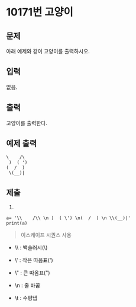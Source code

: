 # 10171번 고양이



## 문제

아래 예제와 같이 고양이를 출력하시오.



## 입력

없음.



## 출력

고양이를 출력한다.



## 예제 출력

```
\    /\
 )  ( ')
(  /  )
 \(__)|
```



## 제출

1.

```
a= '\\    /\\ \n )  ( \') \n(  /  ) \n \\(__)|'
print(a)
```

> 이스케이프 시퀀스 사용

* \\\ : 백슬러시(\\)

* \\' : 작은 따옴표(')
* \\" : 큰 따옴표(")
* \\n : 줄 바꿈
* \\t : 수평탭